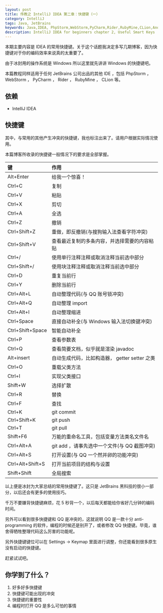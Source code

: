 ```yaml
---
layout: post
title: 传教之 IntelliJ IDEA 第二章：快捷键（一）
category: IntelliJ
tags: Java, JetBrains
keywords: Java,IDEA, PhpStorm,WebStorm,PyCharm,Rider,RubyMine,CLion,Android Studio
description: IntelliJ IDEA for beginners chapter 2, Useful Smart Keys
---
```


本期主要内容是 IDEA 的常用快捷键。关于这个话题我决定多写几期博客，因为快捷键对于你的编码效率来说真的太重要了。

由于冰封用的操作系统是 Windows 所以这里就先讲讲 Windows 的快捷键吧。

本篇教程同样适用于任何 JetBrains 公司出品的其他 IDE ，包括 PhpStorm ， WebStorm ， PyCharm ， Rider ， RubyMine ， CLion 等。

## 依赖

- IntelliJ IDEA

## 快捷键

其中，与常用的其他产生冲突的快捷键，我也标注出来了。请用户根据实际情况使用。

本篇博客所收录的快捷键一般情况下的要求是全部掌握。

键 | 作用
:---|:---
Alt+Enter | 给我一个惊喜！
Ctrl+C | 复制
Ctrl+V | 粘贴
Ctrl+X | 剪切
Ctrl+A | 全选
Ctrl+Z | 撤销
Ctrl+Shift+Z | 重做，即反撤销(与搜狗输入法查看字符冲突)
Ctrl+Shift+V | 查看最近复制的多条内容，并选择需要的内容粘贴
Ctrl+/ | 使用单行注释注释或取消注释当前选中部分
Ctrl+Shift+/ | 使用块注释注释或取消注释当前选中部分
Ctrl+D | 重复当前行
Ctrl+Y | 删除当前行
Ctrl+Alt+L | 自动整理代码(与 QQ 账号锁冲突)
Ctrl+Alt+Q | 自动整理 import
Ctrl+Alt+I | 自动整理缩进
Ctrl+Space | 直接自动补全(与 Windows 输入法切换键冲突)
Ctrl+Shift+Space | 智能自动补全
Ctrl+P | 查看参数表
Ctrl+Q | 查看简要文档，似乎就是渲染 javadoc
Alt+insert | 自动生成代码，比如构造器， getter setter 之类
Ctrl+O | 重载父类方法
Ctrl+I | 实现父类接口
Shift+W | 选择扩散
Ctrl+R | 替换
Ctrl+F | 查找
Ctrl+K | git commit
Ctrl+Shift+K | git push
Ctrl+T | git pull
Shift+F6 | 万能的重命名工具，包括变量方法类名文件名
Ctrl+Alt+A | git add ，请事先选中一个文件(与 QQ 截图冲突)
Ctrl+Alt+S | 打开设置(与 QQ 一个然并卵的功能冲突)
Ctrl+Alt+Shift+S | 打开当前项目的结构与设置
Shift+Shift|全局搜索


以上便是冰封为大家总结的常用快捷键了。这只是 JetBrains 黑科技的很小一部分，以后还会有更多的使用技巧。

千万不要嫌背快捷键麻烦，花 5 秒背一个，以后每天都能给你省好几分钟的编码时间。

另外可以看到很多快捷键和 QQ 是冲突的，这就说明 QQ 是一款十分 anti-programming 的软件，编程的时候还是别开了，或者修改 QQ 快捷键。毕竟，谁舍得牺牲整理代码这么厉害的功能呢。

另外快捷键键位可以在 Settings -> Keymap 里面进行调整，你还能看到很多原生没有启动的快捷键。

赶紧试试吧。

## 你学到了什么？
1. 好多好多快捷键
1. 快捷键可能出现的冲突
1. 快捷键的重要性
1. 编程时打开 QQ 是多么可怕的事情